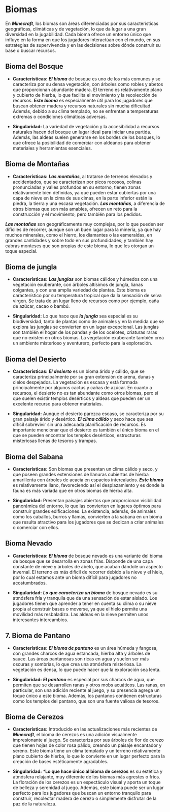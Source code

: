 # Biomas

En ***Minecraft***, los biomas son áreas diferenciadas por sus características geográficas, climáticas y de vegetación, lo que da lugar a una gran diversidad en la jugabilidad. Cada bioma ofrece un entorno único que influye en la forma en que los jugadores interactúan con el mundo, en sus estrategias de supervivencia y en las decisiones sobre dónde construir su base o buscar recursos. 

## Bioma del Bosque

- **Características:** ***El bioma*** de bosque es uno de los más comunes y se caracteriza por su densa vegetación, con árboles como robles y abetos que proporcionan abundante madera. El terreno es relativamente plano y cubierto de hierba, lo que facilita el movimiento y la recolección de recursos. ***Este bioma*** es especialmente útil para los jugadores que buscan obtener madera y recursos naturales sin mucha dificultad. Además, debido a su clima templado, no se enfrentan a temperaturas extremas o condiciones climáticas adversas.

- **Singularidad:** La variedad de vegetación y la accesibilidad a recursos naturales hacen del bosque un lugar ideal para iniciar una partida. Además, las aldeas suelen generarse en los bordes de los bosques, lo que ofrece la posibilidad de comerciar con aldeanos para obtener materiales y herramientas esenciales.

## Bioma de Montañas

- **Características:** ***Las montañas***, al tratarse de terrenos elevados y accidentados, que se caracterizan por picos rocosos, colinas pronunciadas y valles profundos en su entorno, tienen zonas relativamente bien definidas, ya que pueden estar cubiertas por una capa de nieve en la cima de sus cimas, en la parte inferior están la piedra, la tierra y una escasa vegetación. ***Las montañas***, a diferencia de otros biomas que son más amables, ofrecen un reto para la construcción y el movimiento, pero también para los pedidos.

***Las montañas*** son geográficamente muy complejas, por lo que pueden ser difíciles de recorrer, aunque son un buen lugar para la minería, ya que hay muchos minerales, como el hierro, los diamantes o las esmeraldas, en grandes cantidades y sobre todo en sus profundidades; y también hay cabras monteses que son propias de este bioma, lo que les otorgan un toque especial. 

## Bioma de jungla

- **Características:** ***Las junglas*** son biomas cálidos y húmedos con una vegetación exuberante, con árboles altísimos de jungla, lianas colgantes, y con una amplia variedad de plantas. Este bioma es característico por su temperatura tropical que da la sensación de selva virgen. Se trata de un lugar lleno de recursos como por ejemplo, caña de azúcar, cacao o bambú.

- **Singularidad:** Lo que hace que ***la jungla*** sea especial es su biodiversidad, tanto de plantas como de animales y en la medida que se explora las junglas se convierten en un lugar excepcional. Las junglas son también el hogar de los pandas y de los ocelotes, criaturas raras que no existen en otros biomas. La vegetación exuberante también crea un ambiente misterioso y aventurero, perfecto para la exploración. 

## Bioma del Desierto

- **Características:** ***El desierto*** es un bioma árido y cálido, que se caracteriza principalmente por su gran extensión de arena, dunas y cielos despejados. La vegetación es escasa y está formada principalmente por algunos cactus y cañas de azúcar. En cuanto a recursos, el desierto no es tan abundante como otros biomas, pero sí que suelen existir templos desérticos y aldeas que pueden ser un excelente recurso para obtener materiales.

- **Singularidad:** Aunque el desierto parezca escaso, se caracteriza por su gran paisaje árido y desértico. ***El clima cálido*** y seco hace que sea difícil sobrevivir sin una adecuada planificación de recursos. Es importante mencionar que el desierto es también el único bioma en el que se pueden encontrar los templos desérticos, estructuras misteriosas llenas de tesoros y trampas. 

## Bioma del Sabana

- **Características:** Son biomas que presentan un clima cálido y seco, y que poseen grandes extensiones de llanuras cubiertas de hierba amarillenta con árboles de acacia en espacios intercalados. ***Este bioma*** es relativamente llano, favoreciendo así el desplazamiento y es donde la fauna es más variada que en otros biomas de hierba alta.
 
- **Singularidad:** Presentan paisajes abiertos que proporcionan visibilidad panorámica del entorno, lo que las convierten en lugares óptimos para construir grandes edificaciones. La existencia, además, de animales como los caballos, burros y llamas, convierten a la sabana en un bioma que resulta atractivo para los jugadores que se dedican a criar animales o comerciar con ellos. 

## Bioma Nevado

- **Características:** ***El bioma*** de bosque nevado es una variante del bioma de bosque que se desarrolla en zonas frías. Disponde de una capa constante de nieve y árboles de abeto, que acaban dándole un aspecto invernal. El terreno es más difícil de recorrer debido a la nieve y el hielo, por lo cual estamos ante un bioma difícil para jugadores no acostumbrados.

- **Singularidad:** ***Lo que caracteriza un bioma*** de bosque nevado es su atmósfera fría y tranquila que da una sensación de estar aislado. Los jugadores tienen que aprender a tener en cuenta su clima o su nieve propia al construir bases o moverse, ya que el hielo permite una movilidad más resbaladiza. Las aldeas en la nieve permiten unos interesantes intercambios. 

## 7. Bioma de Pantano

- **Características:** ***El bioma de pantano*** es un área húmeda y fangosa, con grandes charcos de agua estancada, hierba alta y árboles de sauce. Las áreas pantanosas son ricas en agua y suelen ser más oscuras y sombrías, lo que crea una atmósfera misteriosa. La vegetación es densa, lo que puede hacer que la exploración sea lenta.

- **Singularidad:** ***El pantano*** es especial por sus charcos de agua, que permiten que se desarrollen ranas y otros mobs acuáticos. Las ranas, en particular, son una adición reciente al juego, y su presencia agrega un toque único a este bioma. Además, los pantanos contienen estructuras como los templos del pantano, que son una fuente valiosa de tesoros.

## Bioma de Cerezos

- **Características:** Introducido en las actualizaciones más recientes de ***Minecraft***, el bioma de cerezos es una adición visualmente impresionante al juego. Se caracteriza por sus árboles de flor de cerezo que tienen hojas de color rosa pálido, creando un paisaje encantador y sereno. Este bioma tiene un clima templado y un terreno relativamente plano cubierto de hierba, lo que lo convierte en un lugar perfecto para la creación de bases estéticamente agradables.

- **Singularidad:** ***Lo que hace único al bioma de cerezos** es su estética y atmósfera relajante, muy diferente de los biomas más agrestes o fríos. La floración de los cerezos es un espectáculo visual y aporta un toque de belleza y serenidad al juego. Además, este bioma puede ser un lugar perfecto para los jugadores que buscan un entorno tranquilo para construir, recolectar madera de cerezo o simplemente disfrutar de la paz de la naturaleza.
